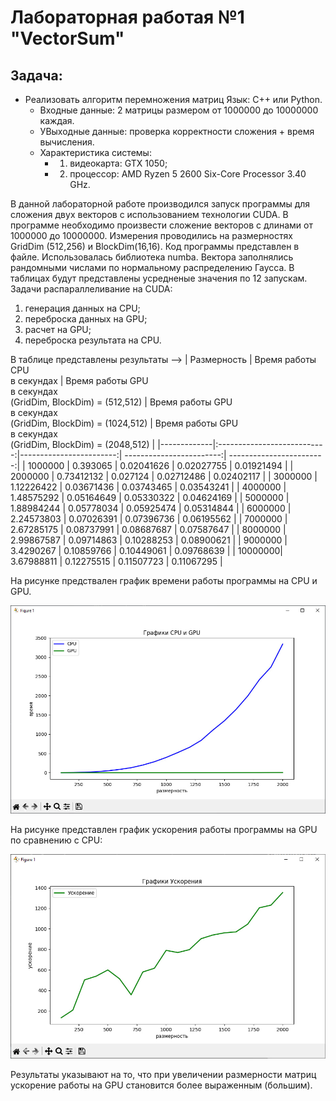 # Лабораторная работая №1 "VectorSum"
## Задача: 
- Реализовать алгоритм перемножения матриц Язык: C++ или Python.<br />
    - Входные данные: 2 матрицы размером от 1000000 до 10000000 каждая.<br />
    - УВыходные данные: проверка корректности сложения + время вычисления.
    - Характеристика системы: 
        - 1. видеокарта: GTX 1050;
        - 2. процессор: AMD Ryzen 5 2600 Six-Core Processor 3.40 GHz. 

В данной лабораторной работе производился запуск программы для сложения двух векторов с использованием технологии CUDA. В программе необходимо произвести сложение векторов с длинами от 1000000 до 10000000. Измерения проводились на размерностях GridDim (512,256) и BlockDim(16,16). Код программы представлен в файле. Использовалась библиотека numba. Вектора заполнялись рандомными числами по нормальному распределению Гаусса. В таблицах будут представлены усредненые значения по 12 запускам.<br />
Задачи распараллеливание на CUDA:
1. генерация данных на CPU;
2. переброска данных на GPU;
3. расчет на GPU;
4. переброска результата на CPU.   

В таблице представлены результаты -->
| Размерность | Время работы CPU <br /> в секундах | Время работы GPU <br /> в секундах <br /> (GridDim, BlockDim) = (512,512) | Время работы GPU <br /> в секундах <br /> (GridDim, BlockDim) = (1024,512) | Время работы GPU <br /> в секундах <br /> (GridDim, BlockDim) = (2048,512) |
|-------------|:---------------------------:|------------------------:| ------------------------:| ------------------------:|
| 1000000 | 0.393065   | 0.02041626 | 0.02027755 | 0.01921494 |
| 2000000 | 0.73412132 | 0.027124   | 0.02712486 | 0.02402117 |
| 3000000 | 1.12226422 | 0.03671436 | 0.03743465 | 0.03543241 |
| 4000000 | 1.48575292 | 0.05164649 | 0.05330322 | 0.04624169 |
| 5000000 | 1.88984244 | 0.05778034 | 0.05925474 | 0.05314844 |
| 6000000 | 2.24573803 | 0.07026391 | 0.07396736 | 0.06195562 |
| 7000000 | 2.67285175 | 0.08737991 | 0.08687687 | 0.07587647 |
| 8000000 | 2.99867587 | 0.09714863 | 0.10288253 | 0.08900621 |
| 9000000 | 3.4290267  | 0.10859766 | 0.10449061 | 0.09768639 |
| 10000000| 3.67988811 | 0.12275515 | 0.11507723 | 0.11067295 |



На рисунке предствален график времени работы программы на CPU и GPU. 

![График](https://github.com/BandooSs/my_HPC-Samara/blob/main/LR_1/Время_CPU_GPU.jpg)

На рисунке представлен график ускорения работы программы на GPU по сравнению с CPU:

![График](https://github.com/BandooSs/my_HPC-Samara/blob/main/LR_1/Ускорение.jpg)

Результаты указывают на то, что при увеличении размерности матриц ускорение работы на GPU становится более выраженным (большим).  

